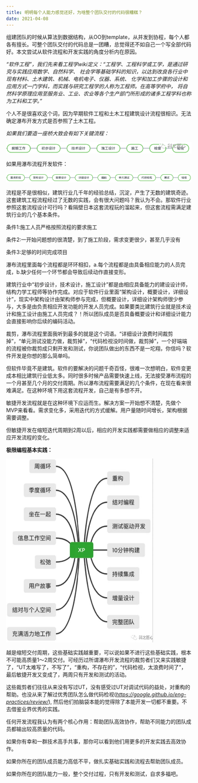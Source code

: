 ```yaml
---
title: 明明每个人能力感觉还好，为啥整个团队交付的代码很糟糕？
date: 2021-04-08
---
```

  
  
组建团队的时候从算法到数据结构，从OO到template，从并发到协程，每个人都各有擅长。可整个团队交付的代码总是一团糟，总觉得还不如自己一个写全部代码好。本文尝试从软件流程和开发实践的角度分析内在原因。  

*“软件工程”，我们先来看工程学wiki定义：“工程学、工程科学或工学，是通过研究与实践应用数学、自然科学、
社会学等基础学科的知识，以达到改良各行业中现有材料、土木建筑、机械、电机电子、仪器、系统、
化学和加工步骤的设计和应用方式一门学科，而实践与研究工程学的人称为工程师。在高等学府中，
将自然科学原理应用至服务业、工业、农业等各个生产部门所形成的诸多工程学科也称为工科和工学。”*

个人不是很喜欢这个词，因为早期软件工程和土木工程建筑设计流程很相识。无法确定瀑布开发方式是否参照了土木工程。  
  

*如果我们要造一座桥大致会有如下关键流程：*  



![](/images/2021-04-08-agile--team-deliver/engineer_phase.png)   
  


如果用瀑布流程开发软件：
  
![](/images/2021-04-08-agile--team-deliver/waterfall_phase.png)   
  


流程是不是很相似，建筑行业几千年的经验总结，沉淀，产生了无数的建筑奇迹。这套建筑工程流程经过了无数的实践，会有很大问题吗？我认为不会。那软件行业参照这套流程设计可行吗？看隔壁日本这套流程玩的溜起来，但这套流程需满足建筑行业的几个基本条件。  
  
条件1:施工人员严格按照流程的要求施工  
  
条件2:一开始问题想的很清楚，到了施工阶段，需求变更很少，甚至几乎没有  
  
条件3:足够的时间完成项目  
  
    

瀑布流程里面每个流程都是环环相扣，a.每个流程都是由具备相应能力的人员完成，b.缺少任何一个环节都会导致后续动作直接变形。  
  
建筑行业中“初步设计，技术设计，施工设计”都是由相应具备能力的建设设计师，结构力学工程师等协作完成。对应于软件行业里面“架构设计，概要设计，详细设计”，现实中架构设计由架构师参与完成，但概要设计，详细设计架构师很少参与，大多是由负责相应开发功能的开发人员完成。如果要类比建筑行业就是技术设计和施工设计由施工人员完成？！所以团队成员是否具备概要设计和详细设计能力会直接影响你后续的编码活动。  
  
裁剪，瀑布流程里面我听到最多的就是这个词语。“详细设计浪费时间裁剪掉”，“单元测试没能力做，裁剪掉”，“代码检视没时间做，裁剪掉”，一个好端端的流程被你裁剪成只剩开发和测试，你说团队做出的东西不是一坨翔，你信吗？软件开发是你想的那么简单吗。  
  
但软件毕竟不是建筑。软件的要解决的问题千奇百怪，很难一次想明白，软件变更成本相比建筑行业低太多。同时很多时候产品需要快速上线，无法接受瀑布流程的一个月甚至几个月的交付周期。所以瀑布流程需要满足的几个条件，在现在看来很难满足。在这种环境下用这套流程开发，自己是有多想不开。  
  
敏捷开发流程就是在这种环境下应运而生。解决方案一开始想不清楚，先做个MVP来看看。需求变化多，采用迭代的方式缓解。用户量随时间增长，架构根据需要调整。  
  
但敏捷开发在缩短迭代周期到2周以后，相应的开发实践都需要做相应的调整来适应开发流程的变化。  
  
**极限编程基本实践：**  
  
<img src="/images/2021-04-08-agile--team-deliver/XP.png" width = "400" height="500" />  

越是缩短交付周期，这些基础实践越重要，可以说如果不进行这些基础实践，根本不可能高质量1～2周交付。可经历过所谓瀑布开发流程的裁剪者们又来实践敏捷了，“UT太难写了，不写了”，“重构，不存在的”，“代码检视，太浪费时间了”，最后敏捷开发又变成了，两周只有开发和测试的活动。   
  
这些裁剪者们往往从来没有写过UT，没有感受过UT对调试代码的益处，对重构的帮助。也没从来了解过优秀团队怎么做代码检视(*https://google.github.io/eng-practices/review/*),  然后他们拍脑袋本能的觉得除了本能开发一切都不重要。不去借鉴业界优秀的实践。  

  

任何开发流程我认为有两个核心作用：帮助团队高效协作，帮助不同能力的团队成员都输出较高质量的代码。  
  
如果你有幸和一群技术高手共事，那你可以看到他们用更多的开发实践去高效协作。  
  
如果你所在的团队成员能力高低不平，做扎实基础实践和流程去帮助团队成员。  
  
如果你所在的团队能力一般，整个交付过程，只有开发和测试，自求多福吧。  